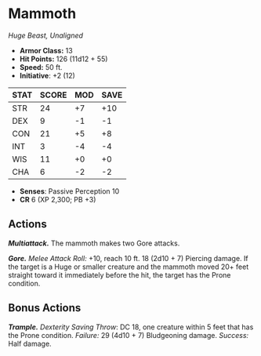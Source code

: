 # Mammoth

*Huge Beast, Unaligned*

- **Armor Class:** 13
- **Hit Points:** 126 (11d12 + 55)
- **Speed:** 50 ft.
- **Initiative**: +2 (12)

|STAT|SCORE|MOD|SAVE|
| --- | --- | --- | ---- |
| STR | 24 | +7 | +10 |
| DEX | 9 | -1 | -1 |
| CON | 21 | +5 | +8 |
| INT | 3 | -4 | -4 |
| WIS | 11 | +0 | +0 |
| CHA | 6 | -2 | -2 |

- **Senses**: Passive Perception 10
- **CR** 6 (XP 2,300; PB +3)

## Actions

***Multiattack.*** The mammoth makes two Gore attacks.

***Gore.*** *Melee Attack Roll:* +10, reach 10 ft. 18 (2d10 + 7) Piercing damage. If the target is a Huge or smaller creature and the mammoth moved 20+ feet straight toward it immediately before the hit, the target has the Prone condition.


## Bonus Actions

***Trample.*** *Dexterity Saving Throw*: DC 18, one creature within 5 feet that has the Prone condition. *Failure:*  29 (4d10 + 7) Bludgeoning damage. *Success:*  Half damage.

